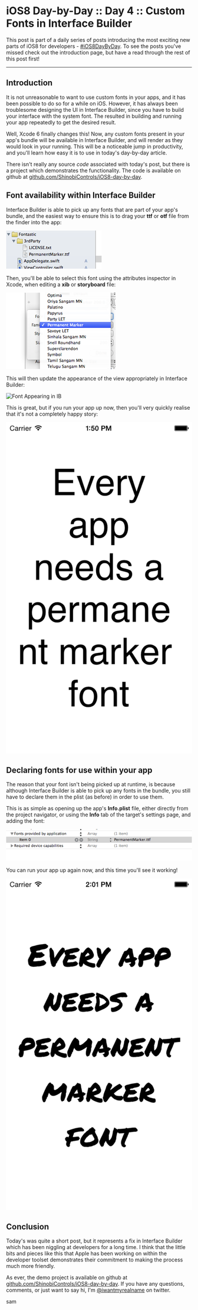 # iOS8 Day-by-Day :: Day 4 :: Custom Fonts in Interface Builder

This post is part of a daily series of posts introducing the most exciting new
parts of iOS8 for developers - [#iOS8DayByDay](https://twitter.com/search?q=%23iOS8DayByDay).
To see the posts you've missed check out the introduction page,
but have a read through the rest of this post first!

---

## Introduction

It is not unreasonable to want to use custom fonts in your apps, and it has been
possible to do so for a while on iOS. However, it has always been troublesome
designing the UI in Interface Builder, since you have to build your interface
with the system font. The resulted in building and running your app repeatedly
to get the desired result.

Well, Xcode 6 finally changes this! Now, any custom fonts present in your app's
bundle will be available in Interface Builder, and will render as they would
look in your running. This will be a noticeable jump in productivity, and you'll
learn how easy it is to use in today's day-by-day article.

There isn't really any source _code_ associated with today's post, but there is
a project which demonstrates the functionality. The code is available on github
at [github.com/ShinobiControls/iOS8-day-by-day](https://github.com/ShinobiControls/iOS8-day-by-day).

## Font availability within Interface Builder

Interface Builder is able to pick up any fonts that are part of your app's bundle,
and the easiest way to ensure this is to drag your __ttf__ or __otf__ file from
the finder into the app:

![Font Installation](assets/font-installation-in-ib.png)

Then, you'll be able to select this font using the attributes inspector in Xcode,
when editing a __xib__ or __storyboard__ file:

![Font Selection](assets/font-selection-in-ib.png)

This will then update the appearance of the view appropriately in Interface
Builder:

![Font Appearing in IB](assets/forn-appearing-in-ib.png)

This is great, but if you run your app up now, then you'll very quickly realise
that it's not a completely happy story:

![Font not working](assets/font-not-working-portrait.png)

## Declaring fonts for use within your app

The reason that your font isn't being picked up at runtime, is because although
Interface Builder is able to pick up any fonts in the bundle, you still have to
declare them in the plist (as before) in order to use them.

This is as simple as opening up the app's __Info.plist__ file, either directly
from the project navigator, or using the __Info__ tab of the target's settings
page, and adding the font:

![Adding font to PList](assets/font-added-to-plist.png)

You can run your app up again now, and this time you'll see it working!

![Font working](assets/font-working-portrait.png) 

## Conclusion

Today's was quite a short post, but it represents a fix in Interface Builder which
has been niggling at developers for a long time. I think that the little bits
and pieces like this that Apple has been working on within the developer toolset
demonstrates their commitment to making the process much more friendly.

As ever, the demo project is available on github at
[github.com/ShinobiControls/iOS8-day-by-day](https://github.com/ShinobiControls/iOS8-day-by-day).
If you have any questions, comments, or just want to say hi, I'm
[@iwantmyrealname](https://twitter.com/iwantmyrealname) on twitter.

sam

